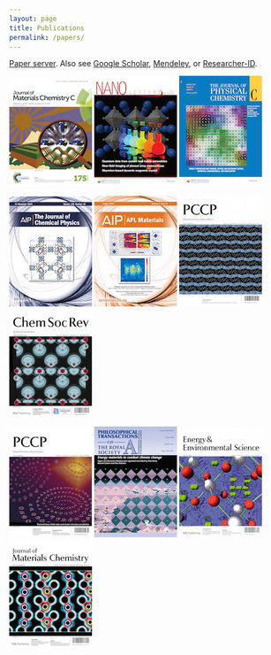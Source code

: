 ```yaml
---
layout: page
title: Publications 
permalink: /papers/
---
```


[Paper server](http://people.bath.ac.uk/aw558/publications/).
Also see 
[Google Scholar](https://scholar.google.co.uk/citations?user=Ktvn91gAAAAJ&hl=en),
[Mendeley](https://www.mendeley.com/profiles/aron-walsh/),
or
[Researcher-ID](http://www.researcherid.com/rid/A-7843-2008).

![](/assets/jmcc-2016.jpg) ![](/assets/nl-2015.jpg) ![](/assets/jpcc-2015.jpg) 

![](/assets/jcp-2015.jpg) ![](/assets/aplmat-2014.jpg) ![](/assets/pccp-2012.jpg) ![](/assets/csr-2011.jpg) 

![](/assets/pccp-2010.jpg) ![](/assets/prs-2010.jpg) ![](/assets/ees-2009.jpg) ![](/assets/jmc-2006.jpg)



